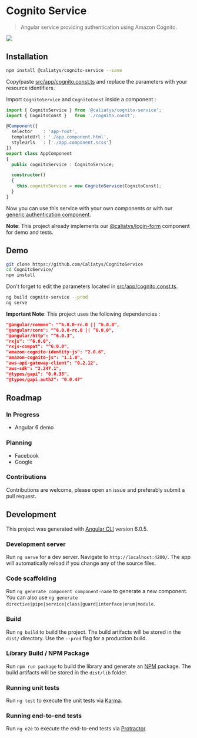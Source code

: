 # Cognito Service
> Angular service providing authentication using Amazon Cognito.

<a href="https://nodei.co/npm/@caliatys/cognito-service/" target="_blank">
  <img src="https://nodei.co/npm/@caliatys/cognito-service.svg?downloads=true">
</a>

## Installation
```sh
npm install @caliatys/cognito-service --save
```

Copy/paste [src/app/cognito.const.ts](https://github.com/Caliatys/CognitoService/blob/master/src/app/cognito.const.ts) and replace the parameters with your resource identifiers.

Import `CognitoService` and `CognitoConst` inside a component :
```typescript
import { CognitoService } from '@caliatys/cognito-service';
import { CognitoConst }   from './cognito.const';

@Component({
  selector    : 'app-root',
  templateUrl : './app.component.html',
  styleUrls   : ['./app.component.scss']
})
export class AppComponent
{
  public cognitoService : CognitoService;

  constructor()
  {
    this.cognitoService = new CognitoService(CognitoConst);
  }
}
```

Now you can use this service with your own components or with our [generic authentication component](https://github.com/Caliatys/LoginComponent/).

**Note**: This project already implements our [@caliatys/login-form](https://github.com/Caliatys/LoginComponent/) component for demo and tests.

## Demo

```sh
git clone https://github.com/Caliatys/CognitoService
cd CognitoService/
npm install
```

Don't forget to edit the parameters located in [src/app/cognito.const.ts](https://github.com/Caliatys/CognitoService/blob/master/src/app/cognito.const.ts).

```sh
ng build cognito-service --prod
ng serve
```

**Important Note**: This project uses the following dependencies :
```json
"@angular/common": "^6.0.0-rc.0 || ^6.0.0",
"@angular/core": "^6.0.0-rc.0 || ^6.0.0",
"@angular/http": "^6.0.3",
"rxjs": "^6.0.0",
"rxjs-compat": "^6.0.0",
"amazon-cognito-identity-js": "2.0.6",
"amazon-cognito-js": "1.1.0",
"aws-api-gateway-client": "0.2.12",
"aws-sdk": "2.247.1",
"@types/gapi": "0.0.35",
"@types/gapi.auth2": "0.0.47"
```

## Roadmap

### In Progress
- Angular 6 demo

### Planning
- Facebook
- Google

### Contributions

Contributions are welcome, please open an issue and preferably submit a pull request.

## Development

This project was generated with [Angular CLI](https://github.com/angular/angular-cli) version 6.0.5.

### Development server

Run `ng serve` for a dev server. Navigate to `http://localhost:4200/`. The app will automatically reload if you change any of the source files.

### Code scaffolding

Run `ng generate component component-name` to generate a new component. You can also use `ng generate directive|pipe|service|class|guard|interface|enum|module`.

### Build

Run `ng build` to build the project. The build artifacts will be stored in the `dist/` directory. Use the `--prod` flag for a production build.

### Library Build / NPM Package

Run `npm run package` to build the library and generate an [NPM](https://www.npmjs.com) package.
The build artifacts will be stored in the `dist/lib` folder.

### Running unit tests

Run `ng test` to execute the unit tests via [Karma](https://karma-runner.github.io).

### Running end-to-end tests

Run `ng e2e` to execute the end-to-end tests via [Protractor](http://www.protractortest.org/).